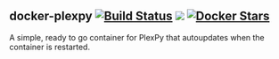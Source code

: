 ## docker-plexpy [![Build Status](https://semaphoreci.com/api/v1/alinuxninja/docker-plexpy/branches/master/badge.svg)](https://semaphoreci.com/alinuxninja/docker-plexpy) [![](https://images.microbadger.com/badges/image/alinuxninja/plexpy.svg)](https://microbadger.com/images/alinuxninja/plexpy "Get your own image badge on microbadger.com") [![Docker Stars](https://img.shields.io/docker/stars/_/ubuntu.svg)](https://hub.docker.com/r/alinuxninja/plexpy/)
A simple, ready to go container for PlexPy that autoupdates when the container is restarted.
